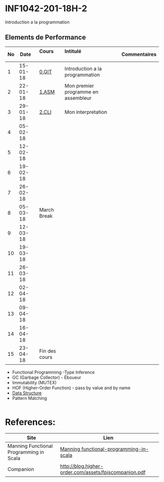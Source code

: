 # INF1042-201-18H-2

Introduction a la programmation

## Elements de Performance

|No| Date   | Cours               | Intitulé                                |  Commentaires    |
|--|--------|:--------------------|:----------------------------------------|:-----------------|
| 1|15-01-18|[0.GIT](0.GIT)       | Introduction a la programmation         |                  |
| 2|22-01-18|[1.ASM](1.ASM)       | Mon premier programme en assembleur     |                  |
| 3|29-01-18|[2.CLI](2.CLI)       | Mon interpretation                      |                   |
| 4|05-02-18|                     |                                         |                  |
| 5|12-02-18|                     |                                         |                  |
| 6|19-02-18|                     |                                         |                  |
| 7|26-02-18|                     |                                         |                  |
| 8|05-03-18| March Break         |                                         |                  |
| 9|12-03-18|                     |                                         |                  |
|10|19-03-18|                     |                                         |                  |
|11|26-03-18|                     |                                         |                  |
|12|02-04-18|                     |                                         |                  |
|13|09-04-18|                     |                                         |                  |
|14|16-04-18|                     |                                         |                  |
|15|23-04-18| Fin des cours       |                                         |                  |


- Functional Programming
-Type Inference
- GC (Garbage Collector) - Éboueur
- Immutability (MUTEX)
- HOF (Higher-Order Function) - pass by value and by name
- [Data Structure](https://twitter.github.io/scala_school/collections.html)
- Pattern Matching

```
```

# References:

|Site| Lien                                    |
|--------------------------------|--------|
|Manning Functional Programming in Scala   |[Manning functional-programming-in-scala](https://www.manning.com/books/functional-programming-in-scala)|
|Companion                       |http://blog.higher-order.com/assets/fpiscompanion.pdf|
